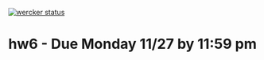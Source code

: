 [![wercker status](https://app.wercker.com/status/4b0e49df5f33de398e7e6b7eb5c6028e/s/master "wercker status")](https://app.wercker.com/project/byKey/4b0e49df5f33de398e7e6b7eb5c6028e)

# hw6 - Due Monday 11/27 by 11:59 pm
